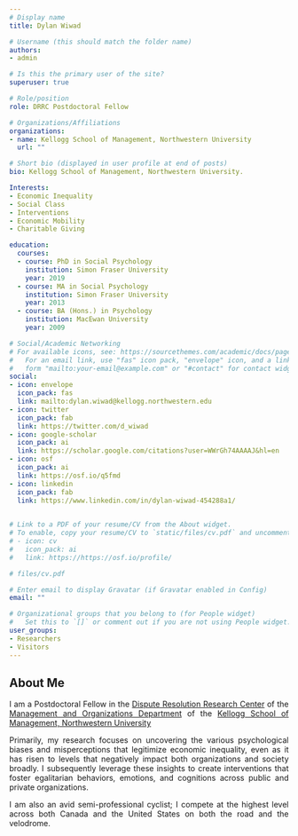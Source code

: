 ```yaml
---
# Display name
title: Dylan Wiwad

# Username (this should match the folder name)
authors:
- admin

# Is this the primary user of the site?
superuser: true

# Role/position
role: DRRC Postdoctoral Fellow

# Organizations/Affiliations
organizations:
- name: Kellogg School of Management, Northwestern University
  url: ""

# Short bio (displayed in user profile at end of posts)
bio: Kellogg School of Management, Northwestern University.

Interests:
- Economic Inequality
- Social Class
- Interventions
- Economic Mobility
- Charitable Giving

education:
  courses:
  - course: PhD in Social Psychology
    institution: Simon Fraser University
    year: 2019
  - course: MA in Social Psychology
    institution: Simon Fraser University
    year: 2013
  - course: BA (Hons.) in Psychology
    institution: MacEwan University
    year: 2009

# Social/Academic Networking
# For available icons, see: https://sourcethemes.com/academic/docs/page-builder/#icons
#   For an email link, use "fas" icon pack, "envelope" icon, and a link in the
#   form "mailto:your-email@example.com" or "#contact" for contact widget.
social:
- icon: envelope
  icon_pack: fas
  link: mailto:dylan.wiwad@kellogg.northwestern.edu
- icon: twitter
  icon_pack: fab
  link: https://twitter.com/d_wiwad
- icon: google-scholar
  icon_pack: ai
  link: https://scholar.google.com/citations?user=WWrGh74AAAAJ&hl=en
- icon: osf
  icon_pack: ai
  link: https://osf.io/q5fmd
- icon: linkedin
  icon_pack: fab
  link: https://www.linkedin.com/in/dylan-wiwad-454288a1/

  
# Link to a PDF of your resume/CV from the About widget.
# To enable, copy your resume/CV to `static/files/cv.pdf` and uncomment the lines below.
# - icon: cv
#   icon_pack: ai
#   link: https://https://osf.io/profile/

# files/cv.pdf

# Enter email to display Gravatar (if Gravatar enabled in Config)
email: ""

# Organizational groups that you belong to (for People widget)
#   Set this to `[]` or comment out if you are not using People widget.
user_groups:
- Researchers
- Visitors
---
```



## About Me

<p align="justify">
I am a Postdoctoral Fellow in the <a href="https://www.kellogg.northwestern.edu/research/dispute-resolution-research-center.aspx">Dispute Resolution Research Center</a> of the <a href="https://www.kellogg.northwestern.edu/faculty/academics/management-and-organizations.aspx">Management and Organizations Department</a> of the <a href="https://www.kellogg.northwestern.edu/">Kellogg School of Management, Northwestern University</a>
</p>

<p align="justify">
Primarily, my research focuses on uncovering the various psychological biases and misperceptions that legitimize economic inequality, even as it has risen to levels that negatively impact both organizations and society broadly. I subsequently leverage these insights to create interventions that foster egalitarian behaviors, emotions, and cognitions across public and private organizations.
</p>

<p align="justify">
I am also an avid semi-professional cyclist; I compete at the highest level across both Canada and the United States on both the road and the velodrome.
</p>
